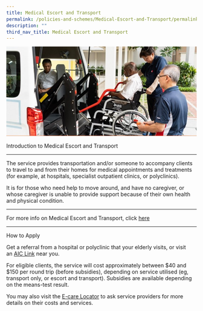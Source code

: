 ```yaml
---
title: Medical Escort and Transport
permalink: /policies-and-schemes/Medical-Escort-and-Transport/permalink/
description: ""
third_nav_title: Medical Escort and Transport
---
```

![](/images/MET.jpg)

Introduction to Medical Escort and Transport

-------------------------------

The service provides transportation and/or someone to accompany clients to travel to and from their homes for medical appointments and treatments (for example, at hospitals, specialist outpatient clinics, or polyclinics). 

It is for those who need help to move around, and have no caregiver, or whose caregiver is unable to provide support because of their own health and physical condition.

----------------------------------------

For more info on Medical Escort and Transport, click [here](https://www.aic.sg/care-services/medical-escort-and-transport)

-------------------------------------
How to Apply

Get a referral from a hospital or polyclinic that your elderly visits, or visit an [AIC Link](https://www.aic.sg/about-us/aic-link) near you. 

For eligible clients, the service will cost approximately between $40 and $150 per round trip (before subsidies), depending on service utilised (eg, transport only, or escort and transport). Subsidies are available depending on the means-test result.  

You may also visit the [E-care Locator](https://www.aic.sg/care-services/e-care-locator) to ask service providers for more details on their costs and services.